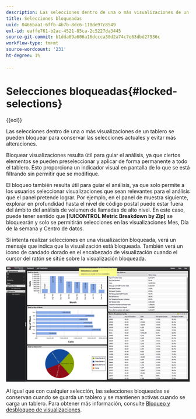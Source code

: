 ```yaml
---
description: Las selecciones dentro de una o más visualizaciones de un tablero se pueden bloquear para conservar las selecciones actuales y evitar más alteraciones.
title: Selecciones bloqueadas
uuid: 0466baa1-6ffb-4b7b-8dc6-118de97c8549
exl-id: eaffe761-b2ac-4521-85ca-2c5227da3445
source-git-commit: b1dda69a606a16dccca30d2a74c7e63dbd27936c
workflow-type: tm+mt
source-wordcount: '231'
ht-degree: 1%

---
```


# Selecciones bloqueadas{#locked-selections}

{{eol}}

Las selecciones dentro de una o más visualizaciones de un tablero se pueden bloquear para conservar las selecciones actuales y evitar más alteraciones.

Bloquear visualizaciones resulta útil para guiar el análisis, ya que ciertos elementos se pueden preseleccionar y aplicar de forma permanente a todo el tablero. Esto proporciona un indicador visual en pantalla de lo que se está filtrando sin permitir que se modifique.

El bloqueo también resulta útil para guiar el análisis, ya que solo permite a los usuarios seleccionar visualizaciones que sean relevantes para el análisis que el panel pretende lograr. Por ejemplo, en el panel de muestra siguiente, explorar en profundidad hasta el nivel de código postal puede estar fuera del ámbito del análisis de volumen de llamadas de alto nivel. En este caso, puede tener sentido que **[!UICONTROL Metric Breakdown by Zip]** se bloquearán y solo se permitirán selecciones en las visualizaciones Mes, Día de la semana y Centro de datos.

Si intenta realizar selecciones en una visualización bloqueada, verá un mensaje que indica que la visualización está bloqueada. También verá un icono de candado dorado en el encabezado de visualización cuando el cursor del ratón se sitúe sobre la visualización bloqueada.

![](assets/selection_locked.png)

Al igual que con cualquier selección, las selecciones bloqueadas se conservan cuando se guarda un tablero y se mantienen activas cuando se carga un tablero. Para obtener más información, consulte [Bloqueo y desbloqueo de visualizaciones](../../../home/c-adobe-data-workbench-dashboard/c-visualizations/c-manipulating-visualizations/c-locking-and-unlocking-visualizations.md#concept-9215bcdd5bb44dee8d92ef0cc82f44d2).
